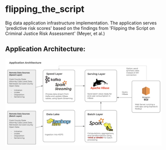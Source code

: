 # flipping_the_script
Big data application infrastructure implementation. The application serves 'predictive risk scores' based on the findings from 'Flipping the Script on Criminal Justice Risk Assessment' (Meyer, et al.)


## Application Architecture:

![application architecture](/assets/application_architecture.png "Application Architecture")

